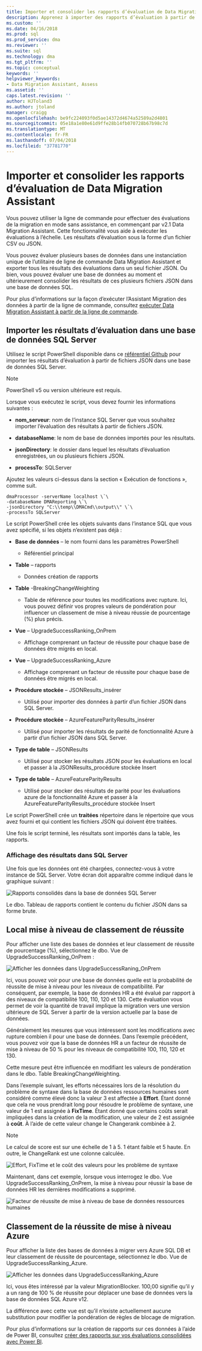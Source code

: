 ```yaml
---
title: Importer et consolider les rapports d’évaluation de Data Migration Assistant (SQL Server) | Microsoft Docs
description: Apprenez à importer des rapports d’évaluation à partir de l’Assistant de Migration de données dans une base de données SQL Server et à consolider plusieurs rapports
ms.custom: ''
ms.date: 04/16/2018
ms.prod: sql
ms.prod_service: dma
ms.reviewer: ''
ms.suite: sql
ms.technology: dma
ms.tgt_pltfrm: ''
ms.topic: conceptual
keywords: ''
helpviewer_keywords:
- Data Migration Assistant, Assess
ms.assetid: ''
caps.latest.revision: ''
author: HJToland3
ms.author: jtoland
manager: craigg
ms.openlocfilehash: be9fc224093f0d5ae14372d4674a52589a2d4801
ms.sourcegitcommit: 05e18a1e80e61d9ffe28b14fb070728b67b98c7d
ms.translationtype: MT
ms.contentlocale: fr-FR
ms.lasthandoff: 07/04/2018
ms.locfileid: "37781770"
---
```

# <a name="import-and-consolidate-data-migration-assistant-assessment-reports"></a>Importer et consolider les rapports d’évaluation de Data Migration Assistant

Vous pouvez utiliser la ligne de commande pour effectuer des évaluations de la migration en mode sans assistance, en commençant par v2.1 Data Migration Assistant. Cette fonctionnalité vous aide à exécuter les évaluations à l’échelle. Les résultats d’évaluation sous la forme d’un fichier CSV ou JSON.

Vous pouvez évaluer plusieurs bases de données dans une instanciation unique de l’utilitaire de ligne de commande Data Migration Assistant et exporter tous les résultats des évaluations dans un seul fichier JSON. Ou bien, vous pouvez évaluer une base de données au moment et ultérieurement consolider les résultats de ces plusieurs fichiers JSON dans une base de données SQL.

Pour plus d’informations sur la façon d’exécuter l’Assistant Migration des données à partir de la ligne de commande, consultez [exécuter Data Migration Assistant à partir de la ligne de commande](../dma/dma-commandline.md). 

## <a name="import-assessment-results-into-a-sql-server-database"></a>Importer les résultats d’évaluation dans une base de données SQL Server

Utilisez le script PowerShell disponible dans ce [référentiel Github](https://github.com/Microsoft/sql-server-samples/tree/master/samples/features/data-migration-assistant) pour importer les résultats d’évaluation à partir de fichiers JSON dans une base de données SQL Server.

> [!NOTE]
> PowerShell v5 ou version ultérieure est requis.

Lorsque vous exécutez le script, vous devez fournir les informations suivantes : 

- **nom_serveur**: nom de l’instance SQL Server que vous souhaitez importer l’évaluation des résultats à partir de fichiers JSON.

- **databaseName**: le nom de base de données importés pour les résultats.

- **jsonDirectory**: le dossier dans lequel les résultats d’évaluation enregistrées, un ou plusieurs fichiers JSON.

- **processTo**: SQLServer

Ajoutez les valeurs ci-dessus dans la section « Exécution de fonctions », comme suit.

```
dmaProcessor -serverName localhost \`\
-databaseName DMAReporting \`\
-jsonDirectory "C:\\temp\\DMACmd\\output\\" \`\
-processTo SQLServer
```

Le script PowerShell crée les objets suivants dans l’instance SQL que vous avez spécifié, si les objets n’existent pas déjà :

- **Base de données** – le nom fourni dans les paramètres PowerShell

  - Référentiel principal

- **Table** – rapports

  - Données création de rapports

- **Table** -BreakingChangeWeighting

  - Table de référence pour toutes les modifications avec rupture. Ici, vous pouvez définir vos propres valeurs de pondération pour influencer un classement de mise à niveau réussie de pourcentage (%) plus précis.

- **Vue** – UpgradeSuccessRanking\_OnPrem

  - Affichage comprenant un facteur de réussite pour chaque base de données être migrés en local.

- **Vue** – UpgradeSuccessRanking\_Azure

  - Affichage comprenant un facteur de réussite pour chaque base de données être migrés en local.

- **Procédure stockée** – JSONResults\_insérer

  - Utilisé pour importer des données à partir d’un fichier JSON dans SQL Server.

- **Procédure stockée** – AzureFeatureParityResults\_insérer

  - Utilisé pour importer les résultats de parité de fonctionnalité Azure à partir d’un fichier JSON dans SQL Server.

- **Type de table** – JSONResults

  - Utilisé pour stocker les résultats JSON pour les évaluations en local et passer à la JSONResults\_procédure stockée Insert

- **Type de table** – AzureFeatureParityResults

  - Utilisé pour stocker des résultats de parité pour les évaluations azure de la fonctionnalité Azure et passer à la AzureFeatureParityResults\_procédure stockée Insert

Le script PowerShell crée un **traitées** répertoire dans le répertoire que vous avez fourni et qui contient les fichiers JSON qui doivent être traitées.

Une fois le script terminé, les résultats sont importés dans la table, les rapports.

### <a name="viewing-the-results-in-sql-server"></a>Affichage des résultats dans SQL Server

Une fois que les données ont été chargées, connectez-vous à votre instance de SQL Server. Votre écran doit apparaître comme indiqué dans le graphique suivant :

![Rapports consolidés dans la base de données SQL Server](../dma/media/DMAReportingDatabase.png)

Le dbo. Tableau de rapports contient le contenu du fichier JSON dans sa forme brute.

## <a name="on-premises-upgrade-success-ranking"></a>Local mise à niveau de classement de réussite

Pour afficher une liste des bases de données et leur classement de réussite de pourcentage (%), sélectionnez le dbo. Vue de UpgradeSuccessRanking_OnPrem :

![Afficher les données dans UpgradeSuccessRaning_OnPrem](../dma/media/UpgradeSuccessRankingView.png)

Ici, vous pouvez voir pour une base de données quelle est la probabilité de réussite de mise à niveau pour les niveaux de compatibilité. Par conséquent, par exemple, la base de données HR a été évalué par rapport à des niveaux de compatibilité 100, 110, 120 et 130. Cette évaluation vous permet de voir la quantité de travail implique la migration vers une version ultérieure de SQL Server à partir de la version actuelle par la base de données.

Généralement les mesures que vous intéressent sont les modifications avec rupture combien il pour une base de données. Dans l’exemple précédent, vous pouvez voir que la base de données HR a un facteur de réussite de mise à niveau de 50 % pour les niveaux de compatibilité 100, 110, 120 et 130.

Cette mesure peut être influencée en modifiant les valeurs de pondération dans le dbo. Table BreakingChangeWeighting.

Dans l’exemple suivant, les efforts nécessaires lors de la résolution du problème de syntaxe dans la base de données ressources humaines sont considéré comme élevé donc la valeur 3 est affectée à **Effort**. Étant donné que cela ne vous prendrait long pour résoudre le problème de syntaxe, une valeur de 1 est assignée à **FixTime**. Étant donné que certains coûts serait impliquées dans la création de la modification, une valeur de 2 est assignée à **coût**. À l’aide de cette valeur change le Changerank combinée à 2.

> [!NOTE]
> Le calcul de score est sur une échelle de 1 à 5.  1 étant faible et 5 haute. En outre, le ChangeRank est une colonne calculée.

![Effort, FixTime et le coût des valeurs pour les problème de syntaxe](../dma/media/SyntaxIssueEffort.png)

Maintenant, dans cet exemple, lorsque vous interrogez le dbo. Vue UpgradeSuccessRanking_OnPrem, la mise à niveau pour réussir la base de données HR les dernières modifications a supprimé.

![Facteur de réussite de mise à niveau de base de données ressources humaines](../dma/media/UpgradeSuccessFactor_HR.png)

## <a name="azure-upgrade-success-ranking"></a>Classement de la réussite de mise à niveau Azure

Pour afficher la liste des bases de données à migrer vers Azure SQL DB et leur classement de réussite de pourcentage, sélectionnez le dbo. Vue de UpgradeSuccessRanking_Azure.

![Afficher les données dans UpgradeSuccessRanking_Azure](../dma/media/UpgradeSuccessRankingView_Azure.png)

Ici, vous êtes intéressé par la valeur MigrationBlocker. 100,00 signifie qu’il y a un rang de 100 % de réussite pour déplacer une base de données vers la base de données SQL Azure v12.

La différence avec cette vue est qu’il n’existe actuellement aucune substitution pour modifier la pondération de règles de blocage de migration.

Pour plus d’informations sur la création de rapports sur ces données à l’aide de Power BI, consultez [créer des rapports sur vos évaluations consolidées avec Power BI](../dma/dma-powerbiassesreport.md).
